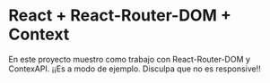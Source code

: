 # React + React-Router-DOM + Context

En este proyecto muestro como trabajo con React-Router-DOM y ContexAPI. ¡¡Es a modo de ejemplo. Disculpa que no es responsive!!

